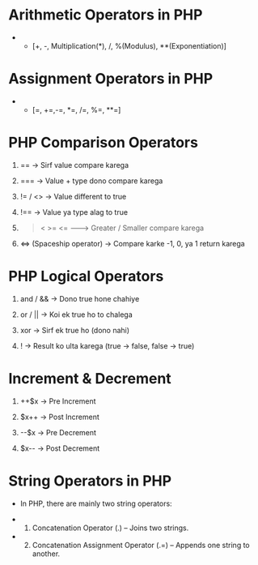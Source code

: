 # Arithmetic Operators in PHP

-   -   [+, -, Multiplication(\*), /, %(Modulus), \*\*(Exponentiation)]

# Assignment Operators in PHP

-   -   [=, +=,-=, *=, /=, %=, **=]

# PHP Comparison Operators

1. == → Sirf value compare karega

2. === → Value + type dono compare karega

3. != / <> → Value different to true

4. !== → Value ya type alag to true

5. > < >= <= ---> Greater / Smaller compare karega

6. <=> (Spaceship operator) → Compare karke -1, 0, ya 1 return karega

# PHP Logical Operators

1. and / && → Dono true hone chahiye

2. or / || → Koi ek true ho to chalega

3. xor → Sirf ek true ho (dono nahi)

4. ! → Result ko ulta karega (true → false, false → true)

# Increment & Decrement

1. ++$x → Pre Increment

2. $x++ → Post Increment

3. --$x → Pre Decrement

4. $x-- → Post Decrement

# String Operators in PHP

-   In PHP, there are mainly two string operators:

-   1. Concatenation Operator (.) – Joins two strings.
-   2. Concatenation Assignment Operator (.=) – Appends one string to another.
